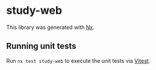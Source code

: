 # study-web

This library was generated with [Nx](https://nx.dev).

## Running unit tests

Run `nx test study-web` to execute the unit tests via [Vitest](https://vitest.dev/).
